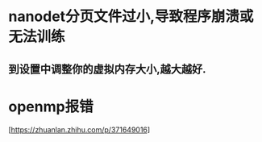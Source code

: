 # nanodet分页文件过小,导致程序崩溃或无法训练
到设置中调整你的虚拟内存大小,越大越好.
---
# openmp报错
[https://zhuanlan.zhihu.com/p/371649016]
